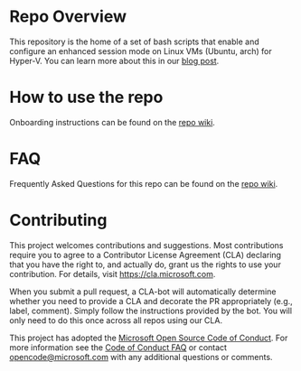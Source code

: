 # Repo Overview
This repository is the home of a set of bash scripts that enable and configure an enhanced session mode on Linux VMs (Ubuntu, arch) for Hyper-V. You can learn more about this in our [blog post](https://blogs.technet.microsoft.com/virtualization/2018/02/28/sneak-peek-taking-a-spin-with-enhanced-linux-vms/).

# How to use the repo
Onboarding instructions can be found on the [repo wiki](https://github.com/Microsoft/linux-vm-tools/wiki/FAQ).

# FAQ
Frequently Asked Questions for this repo can be found on the [repo wiki](https://github.com/Microsoft/linux-vm-tools/wiki/Onboarding).

# Contributing

This project welcomes contributions and suggestions.  Most contributions require you to agree to a
Contributor License Agreement (CLA) declaring that you have the right to, and actually do, grant us
the rights to use your contribution. For details, visit https://cla.microsoft.com.

When you submit a pull request, a CLA-bot will automatically determine whether you need to provide
a CLA and decorate the PR appropriately (e.g., label, comment). Simply follow the instructions
provided by the bot. You will only need to do this once across all repos using our CLA.

This project has adopted the [Microsoft Open Source Code of Conduct](https://opensource.microsoft.com/codeofconduct/).
For more information see the [Code of Conduct FAQ](https://opensource.microsoft.com/codeofconduct/faq/) or
contact [opencode@microsoft.com](mailto:opencode@microsoft.com) with any additional questions or comments.
